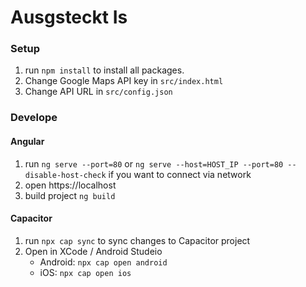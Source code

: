 # Ausgsteckt Is

### Setup
1. run ```npm install``` to install all packages.
1. Change Google Maps API key in ```src/index.html```
2. Change API URL in ```src/config.json```

### Develope

#### Angular
1. run ```ng serve --port=80``` or ```ng serve --host=HOST_IP --port=80 --disable-host-check``` if you want to connect via network
2. open https://localhost
3. build project ```ng build```

#### Capacitor
1. run ```npx cap sync``` to sync changes to Capacitor project
2. Open in XCode / Android Studeio
    - Android: ```npx cap open android```
    - iOS: ```npx cap open ios```